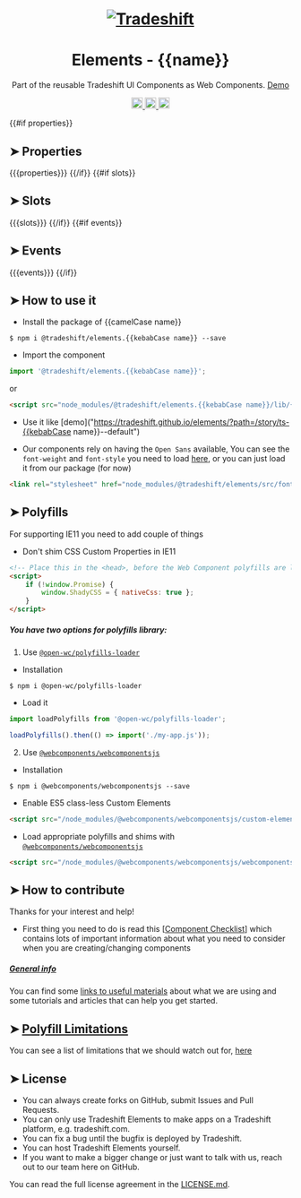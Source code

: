 <h1 align="center">
    <a href="https://tradeshift.com/">
      <img alt="Tradeshift" src="https://tradeshift.com/wp-content/themes/Tradeshift/img/brand/logo-black.png"/>
    </a>
</h1>

<h1 align="center">Elements - {{name}}</h1>

<p align="center">
  Part of the reusable Tradeshift UI Components as Web Components.
    <a href="https://tradeshift.github.io/elements/?path=/story/ts-{{kebabCase name}}--default">
      Demo
    </a>
</p>

<p align="center">
    <a href="https://www.npmjs.com/package/@tradeshift/elements.{{kebabCase name}}">
      <img alt="NPM Version" src="https://badgen.net/npm/v/@tradeshift/elements.{{kebabCase name}}" height="20"/>
    </a>
    <a href="https://npmcharts.com/compare/@tradeshift/elements.{{kebabCase name}}?minimal=true">
		  <img alt="Downloads per month" src="https://badgen.net/npm/dm/@tradeshift/elements.{{kebabCase name}}" height="20"/>
		</a>
		<a href="https://www.npmjs.com/browse/depended/@tradeshift/elements.{{kebabCase name}}">
		  <img alt="Dependent packages" src="https://badgen.net/npm/dependents/@tradeshift/elements.{{kebabCase name}}" height="20"/>
		</a>
</p>

<style>
  table {
        width:100%;
  }
</style>
{{#if properties}}

## ➤ Properties

{{{properties}}}
{{/if}}
{{#if slots}}
## ➤ Slots

{{{slots}}}
{{/if}}
{{#if events}}
## ➤ Events

{{{events}}}
{{/if}}
## ➤ How to use it

- Install the package of {{camelCase name}}

```shell
$ npm i @tradeshift/elements.{{kebabCase name}} --save
```

- Import the component

```js
import '@tradeshift/elements.{{kebabCase name}}';
```

or

```html
<script src="node_modules/@tradeshift/elements.{{kebabCase name}}/lib/{{kebabCase name}}.umd.js"></script>
```

- Use it like [demo]("https://tradeshift.github.io/elements/?path=/story/ts-{{kebabCase name}}--default")

- Our components rely on having the `Open Sans` available, You can see the `font-weight` and `font-style` you need to load [here](https://github.com/Tradeshift/elements/blob/master/packages/core/src/fonts.css), or you can just load it from our package (for now)

```html
<link rel="stylesheet" href="node_modules/@tradeshift/elements/src/fonts.css" />
```

## ➤ Polyfills

For supporting IE11 you need to add couple of things

- Don't shim CSS Custom Properties in IE11

```html
<!-- Place this in the <head>, before the Web Component polyfills are loaded -->
<script>
	if (!window.Promise) {
		window.ShadyCSS = { nativeCss: true };
	}
</script>
```

##### You have two options for polyfills library:

1. Use [`@open-wc/polyfills-loader`](https://github.com/open-wc/open-wc/tree/master/packages/polyfills-loader)

- Installation

```shell
$ npm i @open-wc/polyfills-loader
```

- Load it

```js
import loadPolyfills from '@open-wc/polyfills-loader';

loadPolyfills().then(() => import('./my-app.js'));
```

2. Use [`@webcomponents/webcomponentsjs`](https://github.com/webcomponents/polyfills/tree/master/packages/webcomponentsjs)

- Installation

```hell
$ npm i @webcomponents/webcomponentsjs --save
```

- Enable ES5 class-less Custom Elements

```html
<script src="/node_modules/@webcomponents/webcomponentsjs/custom-elements-es5-adapter.js"></script>
```

- Load appropriate polyfills and shims with [`@webcomponents/webcomponentsjs`](https://github.com/webcomponents/webcomponentsjs)

```html
<script src="/node_modules/@webcomponents/webcomponentsjs/webcomponents-loader.js" defer></script>
```

## ➤ How to contribute

Thanks for your interest and help!

- First thing you need to do is read this [[Component Checklist](https://github.com/Tradeshift/elements/wiki/Component-checklist)] which contains lots of important information about what you need to consider when you are creating/changing components

##### [General info](https://github.com/Tradeshift/elements/wiki/Useful-materials-starter)

You can find some [links to useful materials](https://github.com/Tradeshift/elements/wiki/Useful-materials-starter) about what we are using and some tutorials and articles that can help you get started.

## ➤ [Polyfill Limitations](https://github.com/Tradeshift/elements/wiki/Polyfill-Limitations)

You can see a list of limitations that we should watch out for, [here](https://github.com/Tradeshift/elements/wiki/Polyfill-Limitations)

## ➤ License

- You can always create forks on GitHub, submit Issues and Pull Requests.
- You can only use Tradeshift Elements to make apps on a Tradeshift platform, e.g. tradeshift.com.
- You can fix a bug until the bugfix is deployed by Tradeshift.
- You can host Tradeshift Elements yourself.
- If you want to make a bigger change or just want to talk with us, reach out to our team here on GitHub.

You can read the full license agreement in the [LICENSE.md](https://github.com/Tradeshift/elements/blob/master/LICENSE.md).

